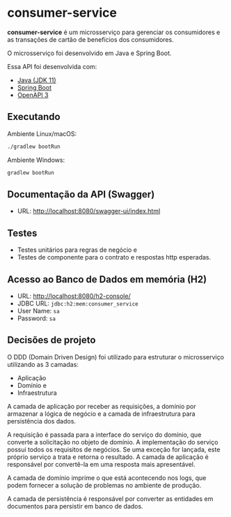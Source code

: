 # consumer-service

**consumer-service** é um microsserviço para gerenciar os consumidores e as transações de cartão de benefícios dos consumidores.

O microsserviço foi desenvolvido em Java e Spring Boot.

Essa API foi desenvolvida com:
- [Java (JDK 11)](https://www.java.com/)
- [Spring Boot](https://spring.io/)
- [OpenAPI 3](https://swagger.io/docs/specification/about/)

## Executando
Ambiente Linux/macOS:
```bash
./gradlew bootRun
```
Ambiente Windows:
```cmd
gradlew bootRun
```
## Documentação da API (Swagger)

* URL: [http://localhost:8080/swagger-ui/index.html](http://localhost:8080/swagger-ui/index.html)

## Testes
- Testes unitários para regras de negócio e
- Testes de componente para o contrato e respostas http esperadas.


## Acesso ao Banco de Dados em memória (H2)

* URL: [http://localhost:8080/h2-console/](http://localhost:8080/h2-console/)
* JDBC URL: `jdbc:h2:mem:consumer_service`
* User Name: `sa`
* Password: `sa`

## Decisões de projeto
O DDD (Domain Driven Design) foi utilizado para estruturar o microsserviço utilizando as 3 camadas:
- Aplicação
- Domínio e
- Infraestrutura

A camada de aplicação por receber as requisições, a domínio por armazenar a lógica de negócio e a camada de infraestrutura para persistência dos dados.

A requisição é passada para a interface do serviço do domínio, que converte a solicitação no objeto de domínio. A implementação do serviço possui todos os requisitos de negócios.
Se uma exceção for lançada, este próprio serviço a trata e retorna o resultado. A camada de aplicação é responsável por convertê-la em uma resposta mais apresentável.

A camada de domínio imprime o que está acontecendo nos logs, que podem fornecer a solução de problemas no ambiente de produção.

A camada de persistência é responsável por converter as entidades em documentos para persistir em banco de dados.
